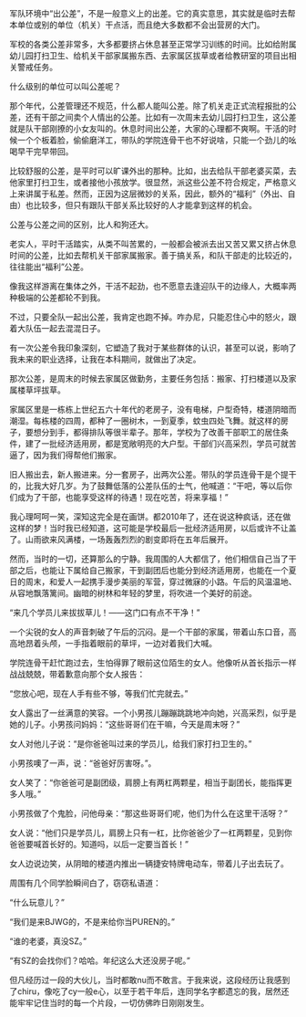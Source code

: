 军队环境中“出公差”，不是一般意义上的出差。它的真实意思，其实就是临时去帮本单位或别的单位（机关）干点活，而且绝大多数都不会出营房的大门。

军校的各类公差非常多，大多都要挤占休息甚至正常学习训练的时间。比如给附属幼儿园打扫卫生、给机关干部家属搬东西、去家属区拔草或者给教研室的项目出相关警戒任务。

什么级别的单位可以叫公差呢？

那个年代，公差管理还不规范，什么都人能叫公差。除了机关走正式流程报批的公差，还有干部之间卖个人情出的公差。比如有一次周末去幼儿园打扫卫生，这公差就是队干部刚撩的小女友叫的。休息时间出公差，大家的心理都不爽啊。干活的时候一个个板着脸，偷偷磨洋工，带队的学院连骨干也不好说啥，只能一个劲儿的吆喝早干完早带回。

比较舒服的公差，是平时可以旷课外出的那种。比如，出去给队干部老婆买菜，去他家里打扫卫生，或者接他小孩放学。很显然，派这些公差不符合规定，严格意义上来讲属于私差。然而，正因为这层微妙的关系，因此，额外的“福利”（外出、自由）也比较多，但只有跟队干部关系比较好的人才能拿到这样的机会。

公差与公差之间的区别，比人和狗还大。

老实人，平时干活踏实，从类不叫苦累的，一般都会被派去出又苦又累又挤占休息时间的公差，比如去帮机关干部家属搬家。善于搞关系，和队干部走的比较近的，往往能出“福利”公差。

像我这样游离在集体之外，干活不起劲，也不愿意去逢迎队干的边缘人，大概率两种极端的公差都轮不到我。

不过，只要全队一起出公差，我肯定也跑不掉。咋办尼，只能忍住心中的怒火，跟着大队伍一起去混混日子。

有一次公差令我印象深刻，它塑造了我对于某些群体的认识，甚至可以说，影响了我未来的职业选择，让我在本科期间，就做出了决定。

那次公差，是周末的时候去家属区做勤务，主要任务包括：搬家、打扫楼道以及家属楼草坪拔草。

家属区里是一栋栋上世纪五六十年代的老房子，没有电梯，户型奇特，楼道阴暗而潮湿。每栋楼的四周，都种了一圈树木，一到夏季，蚊虫四处飞舞。就这样的房子，要想分到手，都得排队等很半辈子。那年，学校为了改善干部职工的居住条件，建了一批经济适用房，都是宽敞明亮的大户型。干部们兴高采烈，学员可就苦逼了，因为我们得帮他们搬家。

旧人搬出去，新人搬进来。分一套房子，出两次公差。带队的学员连骨干是个提干的，比我大好几岁。为了鼓舞低落的公差队伍的士气，他喊道：“干吧，等以后你们成为了干部，也能享受这样的待遇！现在吃苦，将来享福！”

我心理呵呵一笑，深知这完全是在画饼。都2010年了，还在说这种疯话，还在做这样的梦！当时我已经知道，这可能是学校最后一批经济适用房，以后或许不让盖了。山雨欲来风满楼，一场轰轰烈烈的剧变即将在五年后展开。

然而，当时的一切，还算那么的宁静。我周围的人大都信了，他们相信自己当了干部之后，也能让下属给自己搬家，干到副团后也能分到经济适用房，也能在一个夏日的周末，和爱人一起携手漫步美丽的军营，穿过微寐的小路。午后的风温温地、从容地飘落篱间。幽暗的树林和年轻的梦里，将吹进一个美好的前途。

“来几个学员儿来拔拔草儿！——这门口有点不干净！”

一个尖锐的女人的声音刺破了午后的沉闷。是一个干部的家属，带着山东口音，高高地昂着头颅，一手指着眼前的草坪，一边对着我们大喊。

学院连骨干赶忙跑过去，生怕得罪了眼前这位陌生的女人。他像听从首长指示一样战战兢兢，带着歉意向那个女人报告：

“您放心吧，现在人手有些不够，等我们忙完就去。”

女人露出了一丝满意的笑容。一个小男孩儿蹦蹦跳跳地冲向她，兴高采烈，似乎是她的儿子。小男孩问妈妈：“这些哥哥们在干嘛，今天是周末呀？”

女人对他儿子说：“是你爸爸叫过来的学员儿，给我们家打扫卫生的。”

小男孩噢了一声，说：“爸爸好厉害呀。”。

女人笑了：“你爸爸可是副团级，肩膀上有两杠两颗星，相当于副团长，能指挥更多人哦。”

小男孩做了个鬼脸，问他母亲：“那这些哥哥们呢，他们为什么在这里干活呀？”

女人说：“他们只是学员儿，肩膀上只有一杠，比你爸爸少了一杠两颗星，见到你爸爸要喊首长好的。知道吗，以后一定要当首长！”

女人边说边笑，从阴暗的楼道内推出一辆捷安特牌电动车，带着儿子出去玩了。

周围有几个同学脸瞬间白了，窃窃私语道：

“什么玩意儿？”

“我们是来BJWG的，不是来给你当PUREN的。”

“谁的老婆，真没SZ。”

“有SZ的会找你们？哈哈。年纪这么大还没房子呢。”

但凡经历过一段的大伙儿，当时都敢nu而不敢言。于我来说，这段经历让我感到了chiru，像吃了cy一般e心，以至于若干年后，连同学名字都遗忘的我，居然还能牢牢记住当时的每一个片段，一切仿佛昨日刚刚发生。